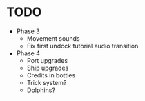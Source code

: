 # TODO
- Phase 3
  - Movement sounds
  - Fix first undock tutorial audio transition
- Phase 4
  - Port upgrades
  - Ship upgrades
  - Credits in bottles
  - Trick system?
  - Dolphins?
